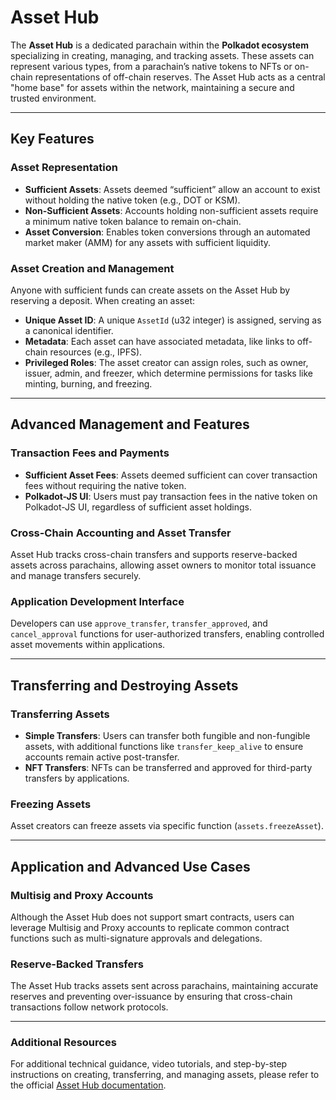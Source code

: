 # Asset Hub

The **Asset Hub** is a dedicated parachain within the **Polkadot ecosystem** specializing in creating, managing, and tracking assets. These assets can represent various types, from a parachain’s native tokens to NFTs or on-chain representations of off-chain reserves. The Asset Hub acts as a central "home base" for assets within the network, maintaining a secure and trusted environment.

---

## Key Features

### Asset Representation
- **Sufficient Assets**: Assets deemed “sufficient” allow an account to exist without holding the native token (e.g., DOT or KSM).
- **Non-Sufficient Assets**: Accounts holding non-sufficient assets require a minimum native token balance to remain on-chain.
- **Asset Conversion**: Enables token conversions through an automated market maker (AMM) for any assets with sufficient liquidity.

### Asset Creation and Management
Anyone with sufficient funds can create assets on the Asset Hub by reserving a deposit. When creating an asset:
- **Unique Asset ID**: A unique `AssetId` (u32 integer) is assigned, serving as a canonical identifier.
- **Metadata**: Each asset can have associated metadata, like links to off-chain resources (e.g., IPFS).
- **Privileged Roles**: The asset creator can assign roles, such as owner, issuer, admin, and freezer, which determine permissions for tasks like minting, burning, and freezing.

---

## Advanced Management and Features

### Transaction Fees and Payments
- **Sufficient Asset Fees**: Assets deemed sufficient can cover transaction fees without requiring the native token.
- **Polkadot-JS UI**: Users must pay transaction fees in the native token on Polkadot-JS UI, regardless of sufficient asset holdings.

### Cross-Chain Accounting and Asset Transfer
Asset Hub tracks cross-chain transfers and supports reserve-backed assets across parachains, allowing asset owners to monitor total issuance and manage transfers securely.

### Application Development Interface
Developers can use `approve_transfer`, `transfer_approved`, and `cancel_approval` functions for user-authorized transfers, enabling controlled asset movements within applications.

---

## Transferring and Destroying Assets

### Transferring Assets
- **Simple Transfers**: Users can transfer both fungible and non-fungible assets, with additional functions like `transfer_keep_alive` to ensure accounts remain active post-transfer.
- **NFT Transfers**: NFTs can be transferred and approved for third-party transfers by applications.

### Freezing Assets
Asset creators can freeze assets via specific function (`assets.freezeAsset`).

---

## Application and Advanced Use Cases

### Multisig and Proxy Accounts
Although the Asset Hub does not support smart contracts, users can leverage Multisig and Proxy accounts to replicate common contract functions such as multi-signature approvals and delegations.

### Reserve-Backed Transfers
The Asset Hub tracks assets sent across parachains, maintaining accurate reserves and preventing over-issuance by ensuring that cross-chain transactions follow network protocols.

---

### Additional Resources

For additional technical guidance, video tutorials, and step-by-step instructions on creating, transferring, and managing assets, please refer to the official [Asset Hub documentation](https://wiki.polkadot.network/docs/learn-assets).